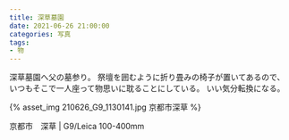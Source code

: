 ```yaml
---
title: 深草墓園
date: 2021-06-26 21:00:00
categories: 写真
tags:
- 物
---
```


深草墓園へ父の墓参り。
祭壇を囲むように折り畳みの椅子が置いてあるので、いつもそこで一人座って物思いに耽ることにしている。
いい気分転換になる。

{% asset_img 210626_G9_1130141.jpg 京都市深草 %}

京都市　深草 | G9/Leica 100-400mm